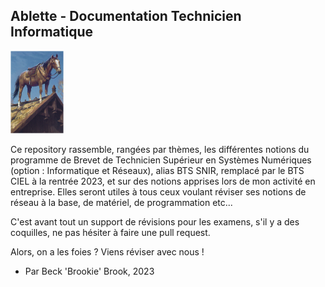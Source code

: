 ## Ablette - Documentation Technicien Informatique

<img title="" src="ablette.png"  width="85" data-align="center">

Ce repository rassemble, rangées par thèmes, les différentes notions du programme de Brevet de Technicien Supérieur en Systèmes Numériques (option : Informatique et Réseaux), alias BTS SNIR, remplacé par le BTS CIEL à la rentrée 2023, et sur des notions apprises lors de mon activité en entreprise. Elles seront utiles à tous ceux voulant réviser ses notions de réseau à la base, de matériel, de programmation etc...



C'est avant tout un support de révisions pour les examens, s'il y a des coquilles, ne pas hésiter à faire une pull request.

Alors, on a les foies ? Viens réviser avec nous !

- Par Beck 'Brookie' Brook, 2023